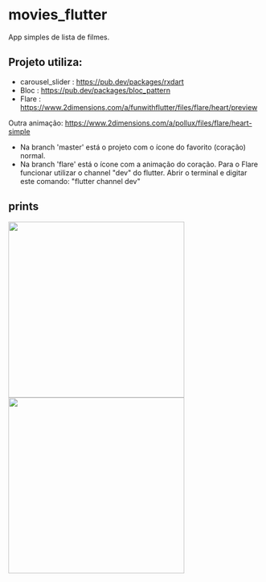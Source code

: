 # movies_flutter
App simples de lista de filmes.

## Projeto utiliza:

* carousel_slider : https://pub.dev/packages/rxdart
* Bloc   : https://pub.dev/packages/bloc_pattern
* Flare  : https://www.2dimensions.com/a/funwithflutter/files/flare/heart/preview

Outra animação: https://www.2dimensions.com/a/pollux/files/flare/heart-simple

* Na branch 'master' está o projeto com o ícone do favorito (coração) normal.
* Na branch 'flare' está o ícone com a animação do coração. Para o Flare funcionar utilizar o channel "dev" do flutter. Abrir o terminal e digitar este comando: "flutter channel dev"

## prints

<img align="left" width="350" src="prints/print1.png">
<img align="left" width="350" src="prints/print2.png">
